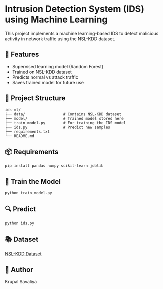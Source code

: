 # Intrusion Detection System (IDS) using Machine Learning

This project implements a machine learning-based IDS to detect malicious activity in network traffic using the NSL-KDD dataset.

## 🚀 Features
- Supervised learning model (Random Forest)
- Trained on NSL-KDD dataset
- Predicts normal vs attack traffic
- Saves trained model for future use

## 📁 Project Structure
```
ids-ml/
├── data/                 # Contains NSL-KDD dataset
├── model/                # Trained model stored here
├── train_model.py        # For training the IDS model
├── ids.py                # Predict new samples
├── requirements.txt
└── README.md
```

## 📦 Requirements
```bash
pip install pandas numpy scikit-learn joblib
```

## 🧠 Train the Model
```bash
python train_model.py
```

## 🔍 Predict
```bash
python ids.py
```

## 📚 Dataset
[NSL-KDD Dataset](https://www.kaggle.com/datasets/hassan06/nslkdd)

## 📌 Author
Krupal Savaliya
